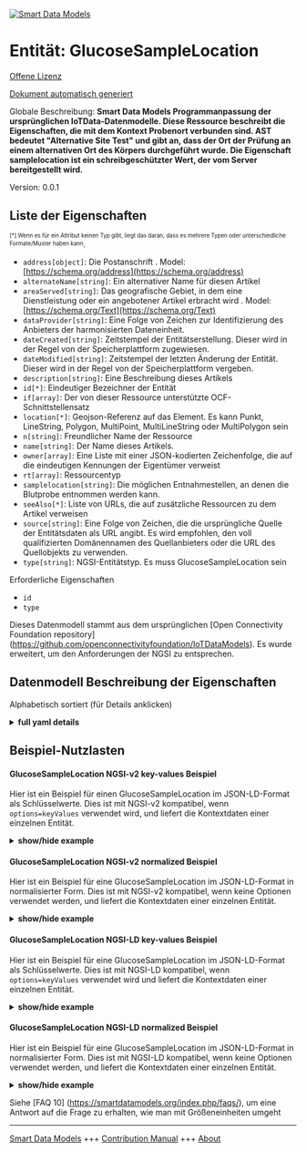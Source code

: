 <!-- 10-Header -->  
[![Smart Data Models](https://smartdatamodels.org/wp-content/uploads/2022/01/SmartDataModels_logo.png "Logo")](https://smartdatamodels.org)  
Entität: GlucoseSampleLocation  
==============================<!-- /10-Header -->  
<!-- 15-License -->  
[Offene Lizenz](https://github.com/smart-data-models//dataModel.OCF/blob/master/GlucoseSampleLocation/LICENSE.md)  
[Dokument automatisch generiert](https://docs.google.com/presentation/d/e/2PACX-1vTs-Ng5dIAwkg91oTTUdt8ua7woBXhPnwavZ0FxgR8BsAI_Ek3C5q97Nd94HS8KhP-r_quD4H0fgyt3/pub?start=false&loop=false&delayms=3000#slide=id.gb715ace035_0_60)  
<!-- /15-License -->  
<!-- 20-Description -->  
Globale Beschreibung: **Smart Data Models Programmanpassung der ursprünglichen IoTData-Datenmodelle. Diese Ressource beschreibt die Eigenschaften, die mit dem Kontext Probenort verbunden sind. AST bedeutet "Alternative Site Test" und gibt an, dass der Ort der Prüfung an einem alternativen Ort des Körpers durchgeführt wurde. Die Eigenschaft samplelocation ist ein schreibgeschützter Wert, der vom Server bereitgestellt wird.**  
Version: 0.0.1  
<!-- /20-Description -->  
<!-- 30-PropertiesList -->  

## Liste der Eigenschaften  

<sup><sub>[*] Wenn es für ein Attribut keinen Typ gibt, liegt das daran, dass es mehrere Typen oder unterschiedliche Formate/Muster haben kann</sub></sup>.  
- `address[object]`: Die Postanschrift  . Model: [https://schema.org/address](https://schema.org/address)- `alternateName[string]`: Ein alternativer Name für diesen Artikel  - `areaServed[string]`: Das geografische Gebiet, in dem eine Dienstleistung oder ein angebotener Artikel erbracht wird  . Model: [https://schema.org/Text](https://schema.org/Text)- `dataProvider[string]`: Eine Folge von Zeichen zur Identifizierung des Anbieters der harmonisierten Dateneinheit.  - `dateCreated[string]`: Zeitstempel der Entitätserstellung. Dieser wird in der Regel von der Speicherplattform zugewiesen.  - `dateModified[string]`: Zeitstempel der letzten Änderung der Entität. Dieser wird in der Regel von der Speicherplattform vergeben.  - `description[string]`: Eine Beschreibung dieses Artikels  - `id[*]`: Eindeutiger Bezeichner der Entität  - `if[array]`: Der von dieser Ressource unterstützte OCF-Schnittstellensatz  - `location[*]`: Geojson-Referenz auf das Element. Es kann Punkt, LineString, Polygon, MultiPoint, MultiLineString oder MultiPolygon sein  - `n[string]`: Freundlicher Name der Ressource  - `name[string]`: Der Name dieses Artikels.  - `owner[array]`: Eine Liste mit einer JSON-kodierten Zeichenfolge, die auf die eindeutigen Kennungen der Eigentümer verweist  - `rt[array]`: Ressourcentyp  - `samplelocation[string]`: Die möglichen Entnahmestellen, an denen die Blutprobe entnommen werden kann.  - `seeAlso[*]`: Liste von URLs, die auf zusätzliche Ressourcen zu dem Artikel verweisen  - `source[string]`: Eine Folge von Zeichen, die die ursprüngliche Quelle der Entitätsdaten als URL angibt. Es wird empfohlen, den voll qualifizierten Domänennamen des Quellanbieters oder die URL des Quellobjekts zu verwenden.  - `type[string]`: NGSI-Entitätstyp. Es muss GlucoseSampleLocation sein  <!-- /30-PropertiesList -->  
<!-- 35-RequiredProperties -->  
Erforderliche Eigenschaften  
- `id`  - `type`  <!-- /35-RequiredProperties -->  
<!-- 40-RequiredProperties -->  
Dieses Datenmodell stammt aus dem ursprünglichen [Open Connectivity Foundation repository] (https://github.com/openconnectivityfoundation/IoTDataModels). Es wurde erweitert, um den Anforderungen der NGSI zu entsprechen.  
<!-- /40-RequiredProperties -->  
<!-- 50-DataModelHeader -->  
## Datenmodell Beschreibung der Eigenschaften  
Alphabetisch sortiert (für Details anklicken)  
<!-- /50-DataModelHeader -->  
<!-- 60-ModelYaml -->  
<details><summary><strong>full yaml details</strong></summary>    
```yaml  
GlucoseSampleLocation:    
  description: 'Smart Data Models Program adaptation of the original IoTData data Models. This Resource describes the Properties associated with context sample Location. AST means Alternative Site Test specifying that the location of test performed was from an alternative site on the body. The samplelocation Property is a read-only value that is provided by the Server.'    
  properties:    
    address:    
      description: 'The mailing address'    
      properties:    
        addressCountry:    
          description: 'Property. The country. For example, Spain. Model:''https://schema.org/addressCountry'''    
          type: string    
        addressLocality:    
          description: 'Property. The locality in which the street address is, and which is in the region. Model:''https://schema.org/addressLocality'''    
          type: string    
        addressRegion:    
          description: 'Property. The region in which the locality is, and which is in the country. Model:''https://schema.org/addressRegion'''    
          type: string    
        postOfficeBoxNumber:    
          description: 'Property. The post office box number for PO box addresses. For example, 03578. Model:''https://schema.org/postOfficeBoxNumber'''    
          type: string    
        postalCode:    
          description: 'Property. The postal code. For example, 24004. Model:''https://schema.org/https://schema.org/postalCode'''    
          type: string    
        streetAddress:    
          description: 'Property. The street address. Model:''https://schema.org/streetAddress'''    
          type: string    
      type: object    
      x-ngsi:    
        model: https://schema.org/address    
        type: Property    
    alternateName:    
      description: 'An alternative name for this item'    
      type: string    
      x-ngsi:    
        type: Property    
    areaServed:    
      description: 'The geographic area where a service or offered item is provided'    
      type: string    
      x-ngsi:    
        model: https://schema.org/Text    
        type: Property    
    dataProvider:    
      description: 'A sequence of characters identifying the provider of the harmonised data entity.'    
      type: string    
      x-ngsi:    
        type: Property    
    dateCreated:    
      description: 'Entity creation timestamp. This will usually be allocated by the storage platform.'    
      format: date-time    
      type: string    
      x-ngsi:    
        type: Property    
    dateModified:    
      description: 'Timestamp of the last modification of the entity. This will usually be allocated by the storage platform.'    
      format: date-time    
      type: string    
      x-ngsi:    
        type: Property    
    description:    
      description: 'A description of this item'    
      type: string    
      x-ngsi:    
        type: Property    
    id:    
      anyOf: &glucosesamplelocation_-_properties_-_owner_-_items_-_anyof    
        - description: 'Property. Identifier format of any NGSI entity'    
          maxLength: 256    
          minLength: 1    
          pattern: ^[\w\-\.\{\}\$\+\*\[\]`|~^@!,:\\]+$    
          type: string    
        - description: 'Property. Identifier format of any NGSI entity'    
          format: uri    
          type: string    
      description: 'Unique identifier of the entity'    
      x-ngsi:    
        type: Property    
    if:    
      description: 'The OCF Interface set supported by this Resource'    
      items:    
        enum:    
          - oic.if.r    
          - oic.if.baseline    
        maxLength: 64    
        type: string    
      minItems: 1    
      readOnly: true    
      type: array    
      uniqueItems: true    
      x-ngsi:    
        type: Property    
    location:    
      description: 'Geojson reference to the item. It can be Point, LineString, Polygon, MultiPoint, MultiLineString or MultiPolygon'    
      oneOf:    
        - description: 'GeoProperty. Geojson reference to the item. Point'    
          properties:    
            bbox:    
              items:    
                type: number    
              minItems: 4    
              type: array    
            coordinates:    
              items:    
                type: number    
              minItems: 2    
              type: array    
            type:    
              enum:    
                - Point    
              type: string    
          required:    
            - type    
            - coordinates    
          title: 'GeoJSON Point'    
          type: object    
        - description: 'GeoProperty. Geojson reference to the item. LineString'    
          properties:    
            bbox:    
              items:    
                type: number    
              minItems: 4    
              type: array    
            coordinates:    
              items:    
                items:    
                  type: number    
                minItems: 2    
                type: array    
              minItems: 2    
              type: array    
            type:    
              enum:    
                - LineString    
              type: string    
          required:    
            - type    
            - coordinates    
          title: 'GeoJSON LineString'    
          type: object    
        - description: 'GeoProperty. Geojson reference to the item. Polygon'    
          properties:    
            bbox:    
              items:    
                type: number    
              minItems: 4    
              type: array    
            coordinates:    
              items:    
                items:    
                  items:    
                    type: number    
                  minItems: 2    
                  type: array    
                minItems: 4    
                type: array    
              type: array    
            type:    
              enum:    
                - Polygon    
              type: string    
          required:    
            - type    
            - coordinates    
          title: 'GeoJSON Polygon'    
          type: object    
        - description: 'GeoProperty. Geojson reference to the item. MultiPoint'    
          properties:    
            bbox:    
              items:    
                type: number    
              minItems: 4    
              type: array    
            coordinates:    
              items:    
                items:    
                  type: number    
                minItems: 2    
                type: array    
              type: array    
            type:    
              enum:    
                - MultiPoint    
              type: string    
          required:    
            - type    
            - coordinates    
          title: 'GeoJSON MultiPoint'    
          type: object    
        - description: 'GeoProperty. Geojson reference to the item. MultiLineString'    
          properties:    
            bbox:    
              items:    
                type: number    
              minItems: 4    
              type: array    
            coordinates:    
              items:    
                items:    
                  items:    
                    type: number    
                  minItems: 2    
                  type: array    
                minItems: 2    
                type: array    
              type: array    
            type:    
              enum:    
                - MultiLineString    
              type: string    
          required:    
            - type    
            - coordinates    
          title: 'GeoJSON MultiLineString'    
          type: object    
        - description: 'GeoProperty. Geojson reference to the item. MultiLineString'    
          properties:    
            bbox:    
              items:    
                type: number    
              minItems: 4    
              type: array    
            coordinates:    
              items:    
                items:    
                  items:    
                    items:    
                      type: number    
                    minItems: 2    
                    type: array    
                  minItems: 4    
                  type: array    
                type: array    
              type: array    
            type:    
              enum:    
                - MultiPolygon    
              type: string    
          required:    
            - type    
            - coordinates    
          title: 'GeoJSON MultiPolygon'    
          type: object    
      x-ngsi:    
        type: GeoProperty    
    n:    
      description: 'Friendly name of the Resource'    
      maxLength: 64    
      readOnly: true    
      type: string    
      x-ngsi:    
        type: Property    
    name:    
      description: 'The name of this item.'    
      type: string    
      x-ngsi:    
        type: Property    
    owner:    
      description: 'A List containing a JSON encoded sequence of characters referencing the unique Ids of the owner(s)'    
      items:    
        anyOf: *glucosesamplelocation_-_properties_-_owner_-_items_-_anyof    
        description: 'Property. Unique identifier of the entity'    
      type: array    
      x-ngsi:    
        type: Property    
    rt:    
      description: 'Resource Type'    
      items:    
        enum:    
          - oic.r.glucose.samplelocation    
        maxLength: 64    
        type: string    
      minItems: 1    
      readOnly: true    
      type: array    
      uniqueItems: true    
      x-ngsi:    
        type: Property    
    samplelocation:    
      description: 'The possible blood locations where the blood sample may be taken.'    
      enum:    
        - finger    
        - ast    
        - earlobe    
        - ctrlsolution    
      readOnly: true    
      type: string    
      x-ngsi:    
        type: Property    
    seeAlso:    
      description: 'list of uri pointing to additional resources about the item'    
      oneOf:    
        - items:    
            format: uri    
            type: string    
          minItems: 1    
          type: array    
        - format: uri    
          type: string    
      x-ngsi:    
        type: Property    
    source:    
      description: 'A sequence of characters giving the original source of the entity data as a URL. Recommended to be the fully qualified domain name of the source provider, or the URL to the source object.'    
      type: string    
      x-ngsi:    
        type: Property    
    type:    
      description: 'NGSI entity type. It has to be GlucoseSampleLocation'    
      enum:    
        - GlucoseSampleLocation    
      type: string    
      x-ngsi:    
        type: Property    
  required:    
    - id    
    - type    
  type: object    
  x-derived-from: https://github.com/OpenInterConnect/IoTDataModels/blob/master/GlucoseSampleLocationResURI.swagger.json    
  x-disclaimer: 'Redistribution and use in source and binary forms, with or without modification, are permitted  provided that the license conditions are met. Copyleft (c) 2021 Contributors to Smart Data Models Program'    
  x-license-url: https://github.com/smart-data-models/dataModel.OCF/blob/master/GlucoseSampleLocation/LICENSE.md    
  x-model-schema: https://smart-data-models.github.io/dataModel.IoTDataModels/GlucoseSampleLocation/schema.json    
  x-model-tags: OCF    
  x-version: 0.0.1    
```  
</details>    
<!-- /60-ModelYaml -->  
<!-- 70-MiddleNotes -->  
<!-- /70-MiddleNotes -->  
<!-- 80-Examples -->  
## Beispiel-Nutzlasten  
#### GlucoseSampleLocation NGSI-v2 key-values Beispiel  
Hier ist ein Beispiel für einen GlucoseSampleLocation im JSON-LD-Format als Schlüsselwerte. Dies ist mit NGSI-v2 kompatibel, wenn `options=keyValues` verwendet wird, und liefert die Kontextdaten einer einzelnen Entität.  
<details><summary><strong>show/hide example</strong></summary>    
```json  
{  
  "id": "urn:ngsi-ld:GlucoseSampleLocation:id:HMRW:59656193",  
  "dateCreated": "1988-11-05T02:31:54Z",  
  "dateModified": "1981-06-04T04:33:39Z",  
  "source": "Decision despite soon. Will decision another avoid wall believe. Pick serious hotel arrive like indeed.",  
  "name": "Place fire majority theory today senior according.",  
  "alternateName": "Peace pick consumer quality issue claim. Policy arm yard structure two. Similar girl who bring before inside trial.",  
  "description": "Five spring player play go record modern. White yard trouble last chance. Some others as just kitchen do hospital.",  
  "dataProvider": "Clearly establish draw action land end. Method look cause human partner whatever.",  
  "owner": [  
    "urn:ngsi-ld:GlucoseSampleLocation:items:GTSG:35648681",  
    "urn:ngsi-ld:GlucoseSampleLocation:items:BRNL:14310622"  
  ],  
  "seeAlso": [  
    "urn:ngsi-ld:GlucoseSampleLocation:items:COGG:05616250",  
    "urn:ngsi-ld:GlucoseSampleLocation:items:AJHV:00001057"  
  ],  
  "location": {  
    "type": "Point",  
    "coordinates": [  
      -5.802658,  
      118.84406  
    ]  
  },  
  "address": {  
    "streetAddress": "Everything hour piece nothing simply effort. Business various entire. Bad member trade meet. Bring fall shoulder several help.",  
    "addressLocality": "Total deep region buy. Arm kind stay government possible.",  
    "addressRegion": "Source ready ten wind.",  
    "addressCountry": "Bring western here. Child physical like able truth. Kind alone major thought agreement worker.",  
    "postalCode": "Nothing father task analysis again blood. Friend threat society art wait. Middle theory customer field.",  
    "postOfficeBoxNumber": "Before not second anyone example point."  
  },  
  "areaServed": "Young similar late with what. Respond quality fact green assume movement. White president discover garden here."  
}  
```  
</details>  
#### GlucoseSampleLocation NGSI-v2 normalized Beispiel  
Hier ist ein Beispiel für eine GlucoseSampleLocation im JSON-LD-Format in normalisierter Form. Dies ist mit NGSI-v2 kompatibel, wenn keine Optionen verwendet werden, und liefert die Kontextdaten einer einzelnen Entität.  
<details><summary><strong>show/hide example</strong></summary>    
```json  
{  
  "id": {  
    "type": "string",  
    "value": "urn:ngsi-ld:GlucoseSampleLocation:id:HMRW:59656193"  
  },  
  "dateCreated": {  
    "format": "date-time",  
    "type": "string",  
    "value": "1988-11-05T02:31:54Z"  
  },  
  "dateModified": {  
    "format": "date-time",  
    "type": "string",  
    "value": "1981-06-04T04:33:39Z"  
  },  
  "source": {  
    "type": "string",  
    "value": "Decision despite soon. Will decision another avoid wall believe. Pick serious hotel arrive like indeed."  
  },  
  "name": {  
    "type": "string",  
    "value": "Place fire majority theory today senior according."  
  },  
  "alternateName": {  
    "type": "string",  
    "value": "Peace pick consumer quality issue claim. Policy arm yard structure two. Similar girl who bring before inside trial."  
  },  
  "description": {  
    "type": "string",  
    "value": "Five spring player play go record modern. White yard trouble last chance. Some others as just kitchen do hospital."  
  },  
  "dataProvider": {  
    "type": "string",  
    "value": "Clearly establish draw action land end. Method look cause human partner whatever."  
  },  
  "owner": {  
    "type": "array",  
    "value": [  
      "urn:ngsi-ld:GlucoseSampleLocation:items:GTSG:35648681",  
      "urn:ngsi-ld:GlucoseSampleLocation:items:BRNL:14310622"  
    ]  
  },  
  "seeAlso": {  
    "type": "array",  
    "value": [  
      "urn:ngsi-ld:GlucoseSampleLocation:items:COGG:05616250",  
      "urn:ngsi-ld:GlucoseSampleLocation:items:AJHV:00001057"  
    ]  
  },  
  "location": {  
    "type": "object",  
    "value": {  
      "type": "Point",  
      "coordinates": [  
        -5.802658,  
        118.84406  
      ]  
    }  
  },  
  "address": {  
    "type": "object",  
    "value": {  
      "streetAddress": "Everything hour piece nothing simply effort. Business various entire. Bad member trade meet. Bring fall shoulder several help.",  
      "addressLocality": "Total deep region buy. Arm kind stay government possible.",  
      "addressRegion": "Source ready ten wind.",  
      "addressCountry": "Bring western here. Child physical like able truth. Kind alone major thought agreement worker.",  
      "postalCode": "Nothing father task analysis again blood. Friend threat society art wait. Middle theory customer field.",  
      "postOfficeBoxNumber": "Before not second anyone example point."  
    }  
  },  
  "areaServed": {  
    "type": "string",  
    "value": "Young similar late with what. Respond quality fact green assume movement. White president discover garden here."  
  }  
}  
```  
</details>  
#### GlucoseSampleLocation NGSI-LD key-values Beispiel  
Hier ist ein Beispiel für eine GlucoseSampleLocation im JSON-LD-Format als Schlüsselwerte. Dies ist mit NGSI-LD kompatibel, wenn `options=keyValues` verwendet wird und liefert die Kontextdaten einer einzelnen Entität.  
<details><summary><strong>show/hide example</strong></summary>    
```json  
{  
    "id": "urn:ngsi-ld:GlucoseSampleLocation:id:HMRW:59656193",  
    "dateCreated": "1988-11-05T02:31:54Z",  
    "dateModified": "1981-06-04T04:33:39Z",  
    "source": "Decision despite soon. Will decision another avoid wall believe. Pick serious hotel arrive like indeed.",  
    "name": "Place fire majority theory today senior according.",  
    "alternateName": "Peace pick consumer quality issue claim. Policy arm yard structure two. Similar girl who bring before inside trial.",  
    "description": "Five spring player play go record modern. White yard trouble last chance. Some others as just kitchen do hospital.",  
    "dataProvider": "Clearly establish draw action land end. Method look cause human partner whatever.",  
    "owner": [  
        "urn:ngsi-ld:GlucoseSampleLocation:items:GTSG:35648681",  
        "urn:ngsi-ld:GlucoseSampleLocation:items:BRNL:14310622"  
    ],  
    "seeAlso": [  
        "urn:ngsi-ld:GlucoseSampleLocation:items:COGG:05616250",  
        "urn:ngsi-ld:GlucoseSampleLocation:items:AJHV:00001057"  
    ],  
    "location": {  
        "type": "Point",  
        "coordinates": [  
            -5.802658,  
            118.84406  
        ]  
    },  
    "address": {  
        "streetAddress": "Everything hour piece nothing simply effort. Business various entire. Bad member trade meet. Bring fall shoulder several help.",  
        "addressLocality": "Total deep region buy. Arm kind stay government possible.",  
        "addressRegion": "Source ready ten wind.",  
        "addressCountry": "Bring western here. Child physical like able truth. Kind alone major thought agreement worker.",  
        "postalCode": "Nothing father task analysis again blood. Friend threat society art wait. Middle theory customer field.",  
        "postOfficeBoxNumber": "Before not second anyone example point."  
    },  
    "areaServed": "Young similar late with what. Respond quality fact green assume movement. White president discover garden here.",  
    "@context": [  
        "https://smartdatamodels.org/context.jsonld",  
        "https://raw.githubusercontent.com/smart-data-models/dataModel.OCF/master/context.jsonld"  
    ]  
}  
```  
</details>  
#### GlucoseSampleLocation NGSI-LD normalized Beispiel  
Hier ist ein Beispiel für eine GlucoseSampleLocation im JSON-LD-Format in normalisierter Form. Dies ist mit NGSI-LD kompatibel, wenn keine Optionen verwendet werden, und liefert die Kontextdaten einer einzelnen Entität.  
<details><summary><strong>show/hide example</strong></summary>    
```json  
{  
    "id": "urn:ngsi-ld:GlucoseSampleLocation:id:QSBX:29851292",  
    "dateCreated": {  
        "type": "Property",  
        "value": {  
            "@type": "DateTime",  
            "@value": "1982-02-15T19:25:40Z"  
        }  
    },  
    "dateModified": {  
        "type": "Property",  
        "value": {  
            "@type": "DateTime",  
            "@value": "1975-12-28T04:09:27Z"  
        }  
    },  
    "source": {  
        "type": "Property",  
        "value": "And forward sort now."  
    },  
    "name": {  
        "type": "Property",  
        "value": "Outside election free another relationship me above."  
    },  
    "alternateName": {  
        "type": "Property",  
        "value": "Budget card forward option. Political or town money around leg second. Job kid result baby."  
    },  
    "description": {  
        "type": "Property",  
        "value": "Season door win note three. Team ball notice who me top. Can tend fund where include responsibility necessary."  
    },  
    "dataProvider": {  
        "type": "Property",  
        "value": "Series hundred however man. Place bill soldier security then perform animal election."  
    },  
    "owner": {  
        "type": "Property",  
        "value": [  
            "urn:ngsi-ld:GlucoseSampleLocation:items:REPG:54879373",  
            "urn:ngsi-ld:GlucoseSampleLocation:items:HHTT:80346776"  
        ]  
    },  
    "seeAlso": {  
        "type": "Property",  
        "value": [  
            "urn:ngsi-ld:GlucoseSampleLocation:items:WEIJ:01724018"  
        ]  
    },  
    "location": {  
        "type": "Property",  
        "value": {  
            "type": "Point",  
            "coordinates": [  
                58.0901955,  
                -109.970684  
            ]  
        }  
    },  
    "address": {  
        "type": "Property",  
        "value": {  
            "streetAddress": "Society factor big benefit school much. Fly ahead reduce key including attorney. Half manage firm kitchen. It majority new good right.",  
            "addressLocality": "As no involve option natural. Other certain Democrat continue hotel. Usually how rather onto already itself.",  
            "addressRegion": "Rise clear candidate rest security record skin. Sense watch although against ago agreement.",  
            "addressCountry": "Against break reach great he. Size soon film stage let.",  
            "postalCode": "Good not pressure arrive.",  
            "postOfficeBoxNumber": "Despite minute above difference. Claim impact education moment. Answer TV establish indicate throw."  
        }  
    },  
    "areaServed": {  
        "type": "Property",  
        "value": "Until outside low often area professor fact."  
    },  
    "@context": [  
        "https://smartdatamodels.org/context.jsonld",  
        "https://raw.githubusercontent.com/smart-data-models/dataModel.OCF/master/context.jsonld"  
    ]  
}  
```  
</details><!-- /80-Examples -->  
<!-- 90-FooterNotes -->  
<!-- /90-FooterNotes -->  
<!-- 95-Units -->  
Siehe [FAQ 10] (https://smartdatamodels.org/index.php/faqs/), um eine Antwort auf die Frage zu erhalten, wie man mit Größeneinheiten umgeht  
<!-- /95-Units -->  
<!-- 97-LastFooter -->  
---  
[Smart Data Models](https://smartdatamodels.org) +++ [Contribution Manual](https://bit.ly/contribution_manual) +++ [About](https://bit.ly/Introduction_SDM)<!-- /97-LastFooter -->  
